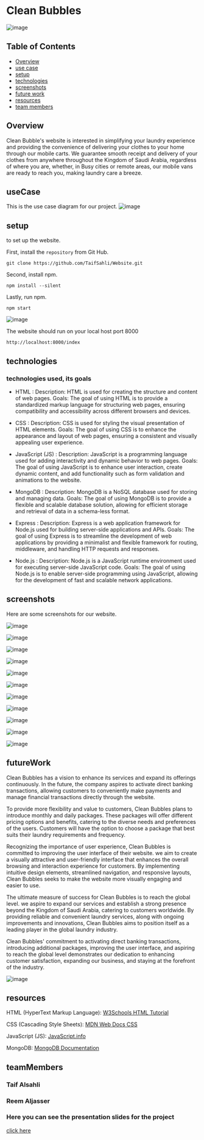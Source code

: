 # Clean Bubbles
![image](https://github.com/TaifSahli/Website/assets/163606855/d86f2b23-dacd-497f-a3ff-9ed8852ce410)


## Table of Contents

- [Overview](#Overview)
- [use case](#useCase)
- [setup](#setup)
- [technologies](#technologies)
- [screenshots](#screenshots)
- [future work](#futureWork)
- [resources](#resources)
- [team members](#teamMembers)

## Overview

Clean Bubble's website is interested in simplifying your laundry experience and providing the convenience of delivering your clothes to your home through our mobile carts. We guarantee smooth receipt and delivery of your clothes from anywhere throughout the Kingdom of Saudi Arabia, regardless of where you are, whether, in Busy cities or remote areas, our mobile vans are ready to reach you, making laundry care a breeze. 


## useCase

This is the use case diagram for our project.
![image](https://github.com/TaifSahli/Website/assets/163606855/86a4f402-6838-443b-bbbc-d97134adeaca)


## setup

to set up the website.

First, install the `repository` from Git Hub.

```
git clone https://github.com/TaifSahli/Website.git
```

Second, install npm.
```
npm install --silent
```

Lastly, run npm.
```
npm start
```

![image](https://github.com/TaifSahli/Website/assets/163606855/fb08481e-e72b-43a9-ad5b-5135a2a58d61)

The website should run on your local host port 8000
```
http://localhost:8000/index
```


## technologies

### technologies used, its goals

- HTML : 
Description: HTML is used for creating the structure and content of web pages.
Goals: The goal of using HTML is to provide a standardized markup language for structuring web pages, ensuring compatibility and accessibility across different browsers and devices.

- CSS : 
Description: CSS is used for styling the visual presentation of HTML elements.
Goals: The goal of using CSS is to enhance the appearance and layout of web pages, ensuring a consistent and visually appealing user experience.

- JavaScript (JS) : 
Description: JavaScript is a programming language used for adding interactivity and dynamic behavior to web pages.
Goals: The goal of using JavaScript is to enhance user interaction, create dynamic content, and add functionality such as form validation and animations to the website.

- MongoDB : 
Description: MongoDB is a NoSQL database used for storing and managing data.
Goals: The goal of using MongoDB is to provide a flexible and scalable database solution, allowing for efficient storage and retrieval of data in a schema-less format.

- Express : 
Description: Express is a web application framework for Node.js used for building server-side applications and APIs.
Goals: The goal of using Express is to streamline the development of web applications by providing a minimalist and flexible framework for routing, middleware, and handling HTTP requests and responses.

- Node.js : 
Description: Node.js is a JavaScript runtime environment used for executing server-side JavaScript code.
Goals: The goal of using Node.js is to enable server-side programming using JavaScript, allowing for the development of fast and scalable network applications.

## screenshots
Here are some screenshots for our website.

![image](https://github.com/TaifSahli/Website/assets/163606855/7aa93300-bf71-4a4d-a6ca-f67306775b6d)

![image](https://github.com/TaifSahli/Website/assets/163606855/25b7f876-3b37-451f-b7d1-a94b706585c7)

![image](https://github.com/TaifSahli/Website/assets/163606855/27503144-1076-4c23-a74f-48f6407199ef)

![image](https://github.com/TaifSahli/Website/assets/163606855/346fe438-0e9c-4958-8dd4-711d2c2433b1)

![image](https://github.com/TaifSahli/Website/assets/163606855/5806aac9-45ef-48b9-b4af-4c0ea25b06cd)

![image](https://github.com/TaifSahli/Website/assets/163606855/68319144-800b-4be4-8795-ad116dda1d64)

![image](https://github.com/TaifSahli/Website/assets/163606855/f350a05f-2588-4f63-8114-91b1b8933ef1)

![image](https://github.com/TaifSahli/Website/assets/163606855/97586fdb-b99f-4a7b-8566-226e729e00c7)

![image](https://github.com/TaifSahli/Website/assets/163606855/1409e661-3845-427d-af4e-f3d69f39a21a)

![image](https://github.com/TaifSahli/Website/assets/163606855/a6ab0d2f-96f6-4d25-b7a5-8d4add43396a)

![image](https://github.com/TaifSahli/Website/assets/163606855/6cbbf92f-33f3-4a4b-904e-b37b0f9d78ad)




## futureWork

Clean Bubbles has a vision to enhance its services and expand its offerings continuously. In the future, the company aspires to activate direct banking transactions, allowing customers to conveniently make payments and manage financial transactions directly through the website.

To provide more flexibility and value to customers, Clean Bubbles plans to introduce monthly and daily packages. These packages will offer different pricing options and benefits, catering to the diverse needs and preferences of the users. Customers will have the option to choose a package that best suits their laundry requirements and frequency.

Recognizing the importance of user experience, Clean Bubbles is committed to improving the user interface of their website. we aim to create a visually attractive and user-friendly interface that enhances the overall browsing and interaction experience for customers. By implementing intuitive design elements, streamlined navigation, and responsive layouts, Clean Bubbles seeks to make the website more visually engaging and easier to use.

The ultimate measure of success for Clean Bubbles is to reach the global level. we aspire to expand our services and establish a strong presence beyond the Kingdom of Saudi Arabia, catering to customers worldwide. By providing reliable and convenient laundry services, along with ongoing improvements and innovations, Clean Bubbles aims to position itself as a leading player in the global laundry industry.

Clean Bubbles' commitment to activating direct banking transactions, introducing additional packages, improving the user interface, and aspiring to reach the global level demonstrates our dedication to enhancing customer satisfaction, expanding our business, and staying at the forefront of the industry.

![image](https://github.com/TaifSahli/Website/assets/163606855/f63893ec-c172-4303-bf3b-1f9a8f25c2f6)


## resources

HTML (HyperText Markup Language):
[W3Schools HTML Tutorial](https://www.w3schools.com/html/)

CSS (Cascading Style Sheets):
[MDN Web Docs CSS](https://developer.mozilla.org/en-US/docs/Web/CSS)

JavaScript (JS):
[JavaScript.info](https://javascript.info/)

MongoDB:
[MongoDB Documentation](https://docs.mongodb.com/)


## teamMembers

### Taif Alsahli
### Reem Aljasser

### Here you can see the presentation slides for the project
[click here](https://www.canva.com/design/DAGFzMj6BZY/xnl3aT1y5WWTSND9mIvoRw/edit?utm_content=DAGFzMj6BZY&utm_campaign=designshare&utm_medium=link2&utm_source=sharebutton)
